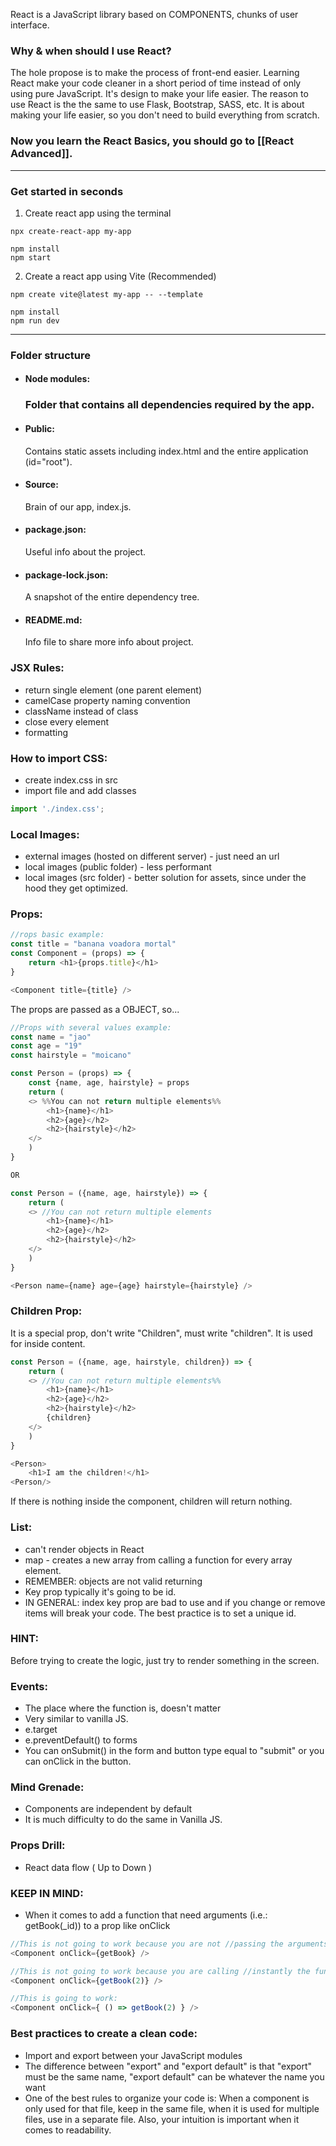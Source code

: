 
React is a JavaScript library based on COMPONENTS, chunks of user interface.

### Why & when should I use React?
The hole propose is to make the process of front-end easier. Learning React make your code cleaner in a short period of time instead of only using pure JavaScript. It's design to make your life easier.
The reason to use React is the the same to use Flask, Bootstrap, SASS, etc. It is about making your life easier, so you don't need to build everything from scratch.

### Now you learn the React Basics, you should go to [[React Advanced]].
---

### Get started in seconds
1. Create react app using the terminal
```
npx create-react-app my-app

npm install
npm start
```
2. Create a react app using Vite (Recommended)
```
npm create vite@latest my-app -- --template

npm install 
npm run dev
```
---

### Folder structure
- #### Node modules:
	### Folder that contains all dependencies required by the app.
- #### Public:
	Contains static assets including index.html and the entire application (id="root").
- #### Source:
	Brain of our app, index.js.
- #### package.json:
	Useful info about the project.
* #### package-lock.json:
	A snapshot of the entire dependency tree.
* #### README.md:
	Info file to share more info about project.

### JSX Rules:
- return single element (one parent element)
- camelCase property naming convention
- className instead of class
- close every element
- formatting

### How to import CSS:
- create index.css in src
- import file and add classes
```js
import './index.css';
```

### Local Images:
- external images (hosted on different server) - just need an url
- local images (public folder) - less performant
- local images (src folder) - better solution for assets, since under the hood they get optimized.

### Props:
```js
//rops basic example:
const title = "banana voadora mortal"
const Component = (props) => {
	return <h1>{props.title}</h1>
}

<Component title={title} />

```
The props are passed as a OBJECT, so...
```js
//Props with several values example:
const name = "jao"
const age = "19"
const hairstyle = "moicano"

const Person = (props) => {
	const {name, age, hairstyle} = props
	return (
	<> %%You can not return multiple elements%%
		<h1>{name}</h1>
		<h2>{age}</h2>
		<h2>{hairstyle}</h2>
	</>
	)
}

OR

const Person = ({name, age, hairstyle}) => {
	return (
	<> //You can not return multiple elements
		<h1>{name}</h1>
		<h2>{age}</h2>
		<h2>{hairstyle}</h2>
	</>
	)
}

<Person name={name} age={age} hairstyle={hairstyle} />
```

### Children Prop:
It is a special prop, don't write "Children", must write "children". It is used for inside content.
```js
const Person = ({name, age, hairstyle, children}) => {
	return (
	<> //You can not return multiple elements%%
		<h1>{name}</h1>
		<h2>{age}</h2>
		<h2>{hairstyle}</h2>
		{children}
	</>
	)
}

<Person>
	<h1>I am the children!</h1>
<Person/>
```
If there is nothing inside the component, children will return nothing.

### List:
- can't render objects in React
- map - creates a new array from calling a function for every array element.
- REMEMBER: objects are not valid returning
- Key prop typically it's going to be id.
- IN GENERAL: index key prop are bad to use and if you change or remove items will break your code. The best practice is to set a unique id.

### HINT: 
Before trying to create the logic, just try to render something in the screen.


### Events:
- The place where the function is, doesn't matter
- Very similar to vanilla JS.
- e.target
- e.preventDefault()      to forms
- You can onSubmit() in the form and button type equal to "submit" or you can onClick in the button.

### Mind Grenade:
-  Components are independent by default
-  It is much difficulty to do the same in Vanilla JS.

### Props Drill:
-  React data flow ( Up to Down )

### KEEP IN MIND:
-  When it comes to add a function that need arguments (i.e.: getBook(_id)) to a prop like onClick
```js
//This is not going to work because you are not //passing the arguments:
<Component onClick={getBook} />
```
```js
//This is not going to work because you are calling //instantly the function:
<Component onClick={getBook(2)} />
```
```js
//This is going to work:
<Component onClick={ () => getBook(2) } />
```

### Best practices to create a clean code:
-  Import and export between your JavaScript modules
-  The difference between "export" and "export default" is that "export" must be the same name, "export default" can be whatever the name you want
-  One of the best rules to organize your code is: When a component is only used for that file, keep in the same file, when it is used for multiple files, use in a separate file. Also, your intuition is important when it comes to readability. 

